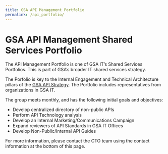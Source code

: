 ```yaml
---
title: GSA API Management Portfolio
permalink: /api_portfolio/
---
```


# GSA API Management Shared Services Portfolio

The API Management Portfolio is one of GSA IT’s Shared Services Portfolios. This is part of GSA’s broader IT shared services strategy. 

The Porfolio is key to the Internal Engagement and Technical Architecture pillars of the [GSA API Strategy](/guides/API_strategy). The Portfolio includes representatives from organizations in GSA IT.

The group meets monthly, and has the following initial goals and objectives:

- Develop centralized directory of non-public APIs  
- Perform API Technology analysis
- Develop an Internal Marketing/Communications Campaign
- Expand reviewers of API Standards in GSA IT Offices
- Develop Non-Public/Internal API Guides

For more information,  please contact the CTO team using the contact information at the bottom of this page.